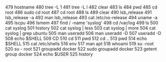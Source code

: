   479  hostname
  480  tree -L 1
  481  tree -L l
  482  clear
  483  ls
  484  pwd
  485  cd root
  486  sudo cd root
  487  cd root
  488  ls
  489  clear
  490  lsb_release
  491  lsb_release -a
  492  man lsb_release
  493  cat /etc/os-release
  494  uname -a
  495  lscpu
  496  lsmem
  497  find / -name 'syslog'
  498  cd /var/log
  499  ls
  500  cat syslog
  501  history
  502  cat syslog | less
  503  cat syslog | more
  504  cat syslog | grep ubuntu
  505  man useradd
  506  man useradd -D
  507  useradd -D
  508  echo $SHELL
  509  CD
  510  cd
  511  pwd
  512  cd ..
  513  pwd
  514  echo $SHELL
  515  cat /etc/shells
  516  env
  517  man apt
  518  whoami
  519  su -root
  520  su - root
  521  groupadd docker
  522  sudo groupadd docker
  523  getent group docker 
  524  echo $USER
  525  history

